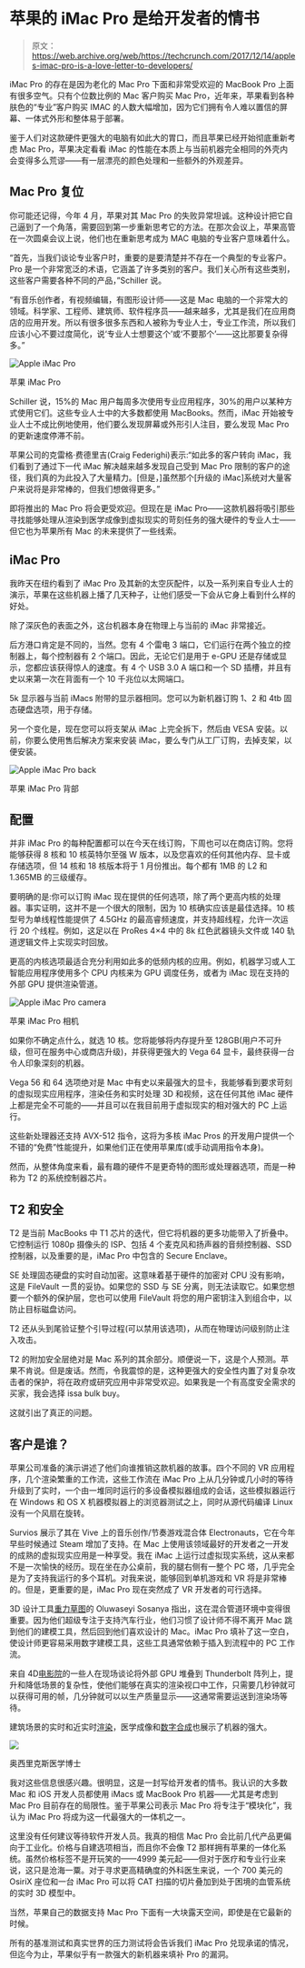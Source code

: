 # 苹果的 iMac Pro 是给开发者的情书 

> 原文：<https://web.archive.org/web/https://techcrunch.com/2017/12/14/apples-imac-pro-is-a-love-letter-to-developers/>

iMac Pro 的存在是因为老化的 Mac Pro 下面和非常受欢迎的 MacBook Pro 上面有很多空气。只有个位数比例的 Mac 客户购买 Mac Pro，近年来，苹果看到各种肤色的“专业”客户购买 IMAC 的人数大幅增加，因为它们拥有令人难以置信的屏幕、一体式外形和整体易于部署。

鉴于人们对这款硬件更强大的电脑有如此大的胃口，而且苹果已经开始彻底重新考虑 Mac Pro，苹果决定看看 iMac 的性能在本质上与当前机器完全相同的外壳内会变得多么荒谬——有一层漂亮的颜色处理和一些额外的外观差异。

## Mac Pro 复位

你可能还记得，今年 4 月，苹果对其 Mac Pro 的失败异常坦诚。这种设计把它自己逼到了一个角落，需要回到第一步重新思考它的方法。在那次会议上，苹果高管在一次圆桌会议上说，他们也在重新思考成为 MAC 电脑的专业客户意味着什么。

“首先，当我们谈论专业客户时，重要的是要清楚并不存在一个典型的专业客户。Pro 是一个非常宽泛的术语，它涵盖了许多类别的客户。我们关心所有这些类别，这些客户需要各种不同的产品，”Schiller 说。

“有音乐创作者，有视频编辑，有图形设计师——这是 Mac 电脑的一个非常大的领域。科学家、工程师、建筑师、软件程序员——越来越多，尤其是我们在应用商店的应用开发。所以有很多很多东西和人被称为专业人士，专业工作流，所以我们应该小心不要过度简化，说‘专业人士想要这个’或‘不要那个’——这比那要复杂得多。”

![Apple iMac Pro](img/e52c19332c8a8640f6ec09d0dba732e7.png)

苹果 iMac Pro

Schiller 说，15%的 Mac 用户每周多次使用专业应用程序，30%的用户以某种方式使用它们。这些专业人士中的大多数都使用 MacBooks。然而，iMac 开始被专业人士不成比例地使用，他们要么发现屏幕或外形引人注目，要么发现 Mac Pro 的更新速度停滞不前。

苹果公司的克雷格·费德里吉(Craig Federighi)表示:“如此多的客户转向 iMac，我们看到了通过下一代 iMac 解决越来越多发现自己受到 Mac Pro 限制的客户的途径，我们真的为此投入了大量精力。[但是，]虽然那个[升级的 iMac]系统对大量客户来说将是非常棒的，但我们想做得更多。”

即将推出的 Mac Pro 将会更受欢迎。但现在是 iMac Pro——这款机器将吸引那些寻找能够处理从渲染到医学成像到虚拟现实的苛刻任务的强大硬件的专业人士——但它也为苹果所有 Mac 的未来提供了一些线索。

## iMac Pro

我昨天在纽约看到了 iMac Pro 及其新的太空灰配件，以及一系列来自专业人士的演示，苹果在这些机器上播了几天种子，让他们感受一下会从它身上看到什么样的好处。

除了深灰色的表面之外，这台机器本身在物理上与当前的 iMac 非常接近。

后方港口肯定是不同的，当然。您有 4 个雷电 3 端口，它们运行在两个独立的控制器上，每个控制器有 2 个端口。因此，无论它们是用于 e-GPU 还是存储或显示，您都应该获得惊人的速度。有 4 个 USB 3.0 A 端口和一个 SD 插槽，并且有史以来第一次在背面有一个 10 千兆位以太网端口。

5k 显示器与当前 iMacs 附带的显示器相同。您可以为新机器订购 1、2 和 4tb 固态硬盘选项，用于存储。

另一个变化是，现在您可以将支架从 iMac 上完全拆下，然后由 VESA 安装。以前，你要么使用售后解决方案来安装 iMac，要么专门从工厂订购，去掉支架，以便安装。

![Apple iMac Pro back](img/8966fd04c7ae847803c31e4177b4740d.png)

苹果 iMac Pro 背部

## 配置

并非 iMac Pro 的每种配置都可以在今天在线订购，下周也可以在商店订购。您将能够获得 8 核和 10 核英特尔至强 W 版本，以及您喜欢的任何其他内存、显卡或存储选项，但 14 核和 18 核版本将于 1 月份推出。每个都有 1MB 的 L2 和 1.365MB 的三级缓存。

要明确的是:你可以订购 iMac 现在提供的任何选项，除了两个更高内核的处理器。事实证明，这并不是一个很大的限制，因为 10 核确实应该是最佳选择。10 核型号为单线程性能提供了 4.5GHz 的最高睿频速度，并支持超线程，允许一次运行 20 个线程。例如，这足以在 ProRes 4×4 中的 8k 红色武器镜头文件或 140 轨道逻辑文件上实现实时回放。

更高的内核选项最适合充分利用如此多的低频内核的应用。例如，机器学习或人工智能应用程序使用多个 CPU 内核来为 GPU 调度任务，或者为 iMac 现在支持的外部 GPU 提供渲染管道。

![Apple iMac Pro camera](img/a45e3734d31ea60aa0f1e0382e896486.png)

苹果 iMac Pro 相机

如果你不确定点什么，就选 10 核。您将能够将内存提升至 128GB(用户不可升级，但可在服务中心或商店升级)，并获得更强大的 Vega 64 显卡，最终获得一台令人印象深刻的机器。

Vega 56 和 64 选项绝对是 Mac 中有史以来最强大的显卡，我能够看到要求苛刻的虚拟现实应用程序，渲染任务和实时处理 3D 和视频，这在任何其他 iMac 硬件上都是完全不可能的——并且可以在我目前用于虚拟现实的相对强大的 PC 上运行。

这些新处理器还支持 AVX-512 指令，这将为多核 iMac Pros 的开发用户提供一个不错的“免费”性能提升，如果他们正在使用苹果库(或手动调用指令本身)。

然而，从整体角度来看，最有趣的硬件不是更奇特的图形或处理器选项，而是一种称为 T2 的系统控制器芯片。

## T2 和安全

T2 是当前 MacBooks 中 T1 芯片的迭代，但它将机器的更多功能带入了折叠中。它控制运行 1080p 摄像头的 ISP、包括 4 个麦克风和扬声器的音频控制器、SSD 控制器，以及重要的是，iMac Pro 中包含的 Secure Enclave。

SE 处理固态硬盘的实时自动加密。这意味着基于硬件的加密对 CPU 没有影响，这是 FileVault 一贯的妥协。如果您的 SSD 与 SE 分离，则无法读取它。如果您想要一个额外的保护层，您也可以使用 FileVault 将您的用户密钥注入到组合中，以防止目标磁盘访问。

T2 还从头到尾验证整个引导过程(可以禁用该选项)，从而在物理访问级别防止注入攻击。

T2 的附加安全层绝对是 Mac 系列的其余部分。顺便说一下，这是个人预测。苹果不肯说。但是废话。然而，令我震惊的是，这种更强大的安全性内置了对复杂攻击者的保护，将在政府或研究应用中非常受欢迎。如果我是一个有高度安全需求的买家，我会选择 issa bulk buy。

这就引出了真正的问题。

## 客户是谁？

苹果公司准备的演示讲述了他们向谁推销这款机器的故事。四个不同的 VR 应用程序，几个渲染繁重的工作流，这些工作流在 iMac Pro 上从几分钟或几小时的等待升级到了实时，一个由一堆同时运行的多设备模拟器组成的会话，这些模拟器运行在 Windows 和 OS X 机器模拟器上的浏览器测试之上，同时从源代码编译 Linux 没有一个风扇在旋转。

Survios 展示了其在 Vive 上的音乐创作/节奏游戏混合体 Electronauts，它在今年早些时候通过 Steam 增加了支持。在 Mac 上使用该领域最好的开发者之一开发的成熟的虚拟现实应用是一种享受。我在 iMac 上运行过虚拟现实系统，这从来都不是一次愉快的经历。现在坐在办公桌前，我的腿右侧有一整个 PC 塔，几乎完全是为了支持我运行的多个耳机。对我来说，能够回到单机游戏和 VR 将是非常棒的。但是，更重要的是，iMac Pro 现在突然成了 VR 开发者的可行选择。

3D 设计工具[重力草图](https://web.archive.org/web/20221005152036/https://www.gravitysketch.com/)的 Oluwaseyi Sosanya 指出，这在混合管道环境中变得很重要。因为他们超级专注于支持汽车行业，他们习惯了设计师不得不离开 Mac 跳到他们的建模工具，然后回到他们喜欢设计的 Mac。iMac Pro 填补了这一空白，使设计师更容易采用数字建模工具，这些工具通常依赖于插入到流程中的 PC 工作流。

来自 4D[电影院](https://web.archive.org/web/20221005152036/https://www.maxon.net/en-us/products/overview/)的一些人在现场谈论将外部 GPU 堆叠到 Thunderbolt 阵列上，提升和降低场景的复杂性，使他们能够在真实的渲染视口中工作，只需要几秒钟就可以获得可用的帧，几分钟就可以以生产质量显示——这通常需要运送到渲染场等待。

建筑场景的实时和近实时[渲染](https://web.archive.org/web/20221005152036/http://www.twinmotion.com/)，医学成像和[数字合成](https://web.archive.org/web/20221005152036/https://theblog.adobe.com/get-the-goods-announcing-updates-to-photoshop-cc-dimension-cc-and-more-today/)也展示了机器的强大。

![](img/a5bc80b0fd220b1ad0546672f333a9b6.png)

奥西里克斯医学博士

我对这些信息很感兴趣。很明显，这是一封写给开发者的情书。我认识的大多数 Mac 和 iOS 开发人员都使用 iMacs 或 MacBook Pro 机器——尤其是考虑到 Mac Pro 目前存在的局限性。鉴于苹果公司表示 Mac Pro 将专注于“模块化”，我认为 iMac Pro 将成为这一代最强大的一体机之一。

这里没有任何建议等待软件开发人员。我真的相信 Mac Pro 会比前几代产品更偏向于工业化。价格与自建选项相当，而且你不会像 T2 那样拥有苹果的一体化系统。虽然价格标签不是开玩笑的——4999 美元起——但对于医疗和专业行业来说，这只是沧海一粟。对于寻求更高精确度的外科医生来说，一个 700 美元的 OsiriX 座位和一台 iMac Pro 可以将 CAT 扫描的切片叠加到处于困境的血管系统的实时 3D 模型中。

当然，苹果自己的数据支持 Mac Pro 下面有一大块露天空间，即使是在它最新的时候。

所有的基准测试和真实世界的压力测试将会告诉我们 iMac Pro 兑现承诺的情况，但迄今为止，苹果似乎有一款强大的新机器来填补 Pro 的漏洞。